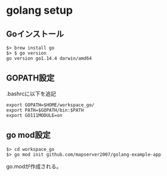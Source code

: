 # golang setup

## Goインストール
```
$> brew install go
$> $ go version
go version go1.14.4 darwin/amd64
```

## GOPATH設定
.bashrcに以下を追記

```
export GOPATH=$HOME/workspace_go/
export PATH=$GOPATH/bin:$PATH
export GO111MODULE=on
```

## go mod設定
```
$> cd workspace_go
$> go mod init github.com/mapserver2007/golang-example-app
```
go.modが作成される。



